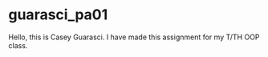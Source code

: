 # guarasci_pa01
 
 Hello, this is Casey Guarasci. I have made this assignment for my T/TH OOP class.
